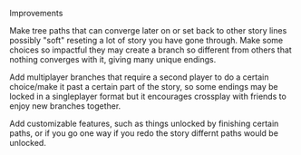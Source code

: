 Improvements

Make tree paths that can converge later on or set back to other story lines possibly "soft" reseting a lot of story you have gone through. Make some choices so impactful they may create a branch so different from others that nothing converges with it, giving many unique endings.

Add multiplayer branches that require a second player to do a certain choice/make it past a certain part of the story, so some endings may be locked in a singleplayer format but it encourages crossplay with friends to enjoy new branches together.

Add customizable features, such as things unlocked by finishing certain paths, or if you go one way if you redo the story differnt paths would be unlocked.


